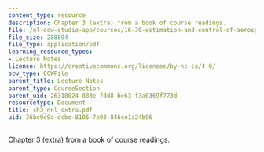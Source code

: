 ```yaml
---
content_type: resource
description: Chapter 3 (extra) from a book of course readings.
file: /ol-ocw-studio-app/courses/16-30-estimation-and-control-of-aerospace-systems-spring-2004/36bc9c9cdcbe81057b93846ce1a24b96_ch3_nnl_extra.pdf
file_size: 288894
file_type: application/pdf
learning_resource_types:
- Lecture Notes
license: https://creativecommons.org/licenses/by-nc-sa/4.0/
ocw_type: OCWFile
parent_title: Lecture Notes
parent_type: CourseSection
parent_uid: 26318024-883e-fdd8-be63-f3a0369f773d
resourcetype: Document
title: ch3_nnl_extra.pdf
uid: 36bc9c9c-dcbe-8105-7b93-846ce1a24b96
---
```

Chapter 3 (extra) from a book of course readings.
